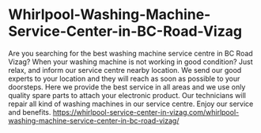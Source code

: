 # Whirlpool-Washing-Machine-Service-Center-in-BC-Road-Vizag
Are you searching for the best washing machine service centre in BC Road Vizag? When your washing machine is not working in good condition? Just relax, and inform our service centre nearby location. We send our good experts to your location and they will reach as soon as possible to your doorsteps. Here we provide the best service in all areas and we use only quality spare parts to attach your electronic product. Our technicians will repair all kind of washing machines in our service centre. Enjoy our service and benefits.  https://whirlpool-service-center-in-vizag.com/whirlpool-washing-machine-service-center-in-bc-road-vizag/
